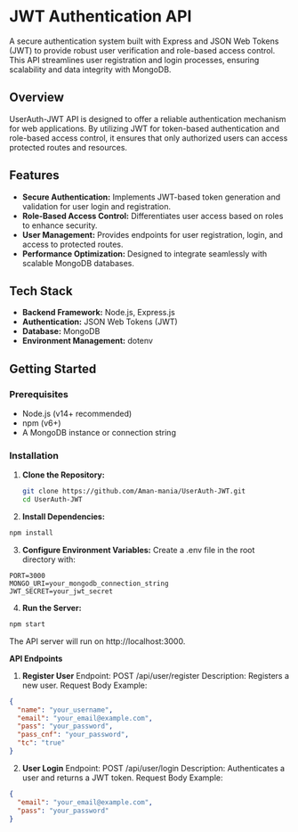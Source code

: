 # JWT Authentication API

A secure authentication system built with Express and JSON Web Tokens (JWT) to provide robust user verification and role-based access control. This API streamlines user registration and login processes, ensuring scalability and data integrity with MongoDB.

## Overview

UserAuth-JWT API is designed to offer a reliable authentication mechanism for web applications. By utilizing JWT for token-based authentication and role-based access control, it ensures that only authorized users can access protected routes and resources.

## Features

- **Secure Authentication:** Implements JWT-based token generation and validation for user login and registration.
- **Role-Based Access Control:** Differentiates user access based on roles to enhance security.
- **User Management:** Provides endpoints for user registration, login, and access to protected routes.
- **Performance Optimization:** Designed to integrate seamlessly with scalable MongoDB databases.

## Tech Stack

- **Backend Framework:** Node.js, Express.js  
- **Authentication:** JSON Web Tokens (JWT)  
- **Database:** MongoDB  
- **Environment Management:** dotenv  

## Getting Started

### Prerequisites

- Node.js (v14+ recommended)  
- npm (v6+)  
- A MongoDB instance or connection string  

### Installation

1. **Clone the Repository:**  
   ```bash
   git clone https://github.com/Aman-mania/UserAuth-JWT.git
   cd UserAuth-JWT
   ```
2. **Install Dependencies:**

```bash
npm install
```
3. **Configure Environment Variables:**
  Create a .env file in the root directory with:

```.env
PORT=3000
MONGO_URI=your_mongodb_connection_string
JWT_SECRET=your_jwt_secret
```
4. **Run the Server:**

```bash
npm start
```
The API server will run on http://localhost:3000.


**API Endpoints**
1. **Register User**
Endpoint: POST /api/user/register
Description: Registers a new user.
Request Body Example:
```json
{
  "name": "your_username",
  "email": "your_email@example.com",
  "pass": "your_password",
  "pass_cnf": "your_password",
  "tc": "true"
}
```

2. **User Login**
Endpoint: POST /api/user/login
Description: Authenticates a user and returns a JWT token.
Request Body Example:

```json
{
  "email": "your_email@example.com",
  "pass": "your_password"
}
```
